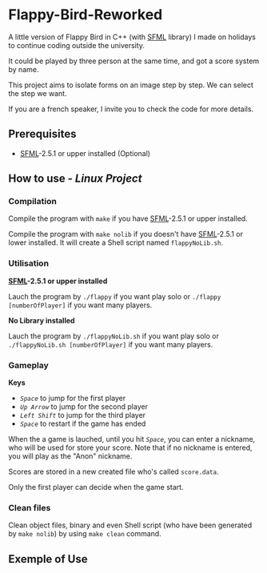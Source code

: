 # Flappy-Bird-Reworked
A little version of Flappy Bird in C++ (with [SFML](https://www.sfml-dev.org/) library) I made on holidays to continue coding outside the university.

It could be played by three person at the same time, and got a score system by name.


This project aims to isolate forms on an image step by step. We can select the step we want.

If you are a french speaker, I invite you to check the code for more details.

## Prerequisites

- [SFML](https://www.sfml-dev.org/)-2.5.1 or upper installed (Optional)

## How to use - *Linux Project*

### Compilation

Compile the program with ```make``` if you have [SFML](https://www.sfml-dev.org/)-2.5.1 or upper installed.

Compile the program with ```make nolib``` if you doesn't have [SFML](https://www.sfml-dev.org/)-2.5.1 or lower installed. It will create a Shell script named ```flappyNoLib.sh```.

### Utilisation

**[SFML](https://www.sfml-dev.org/)-2.5.1 or upper installed**

Lauch the program by ```./flappy``` if you want play solo or ```./flappy [numberOfPlayer]``` if you want many players.

**No Library installed**

Lauch the program by ```./flappyNoLib.sh``` if you want play solo or ```./flappyNoLib.sh [numberOfPlayer]``` if you want many players.

### Gameplay

**Keys**

- *```Space```* to jump for the first player
- *```Up Arrow```* to jump for the second player
- *```Left Shift```* to jump for the third player
- *```Space```* to restart if the game has ended

When the a game is lauched, until you hit *```Space```*, you can enter a nickname, who will be used for store your score. Note that if no nickname is entered, you will play as the "Anon" nickname.

Scores are stored in a new created file who's called ```score.data```.

Only the first player can decide when the game start.

### Clean files

Clean object files, binary and even Shell script (who have been generated by ```make nolib```) by using ```make clean``` command.

## Exemple of Use




